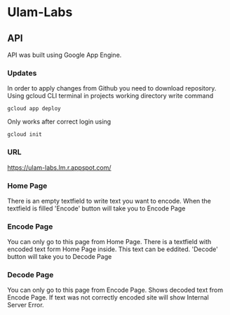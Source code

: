 # Ulam-Labs

## API
API was built using Google App Engine.

### Updates
In order to apply changes from Github you need to download repository.
Using gcloud CLI terminal in projects working directory write command
```
gcloud app deploy
```
Only works after correct login using 
```
gcloud init
```
### URL
https://ulam-labs.lm.r.appspot.com/

### Home Page

There is an empty textfield to write text you want to encode.
When the textfield is filled 'Encode' button will take you to Encode Page

### Encode Page

You can only go to this page from Home Page.
There is a textfield with encoded text form Home Page inside. 
This text can be eddited.
'Decode' button will take you to Decode Page 

### Decode Page

You can only go to this page from Encode Page.
Shows decoded text from Encode Page.
If text was not correctly encoded site will show Internal Server Error.
